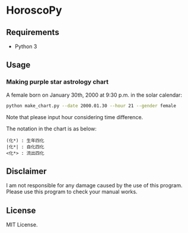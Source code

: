 # HoroscoPy

## Requirements

- Python 3


## Usage

### Making purple star astrology chart

A female born on January 30th, 2000 at 9:30 p.m. in the solar calendar:
```sh
python make_chart.py --date 2000.01.30 --hour 21 --gender female
```
Note that please input hour considering time difference.

The notation in the chart is as below:
```
(化*) : 生年四化
|化*| : 自化四化
<化*> : 流出四化
```


## Disclaimer

I am not responsible for any damage caused by the use of this program.
Please use this program to check your manual works.


## License

MIT License.
